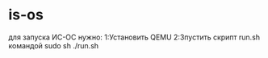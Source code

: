 is-os
=====

для запуска ИС-ОС нужно:
1:Установить QEMU 
2:Зпустить скрипт run.sh  
командой  sudo sh ./run.sh
